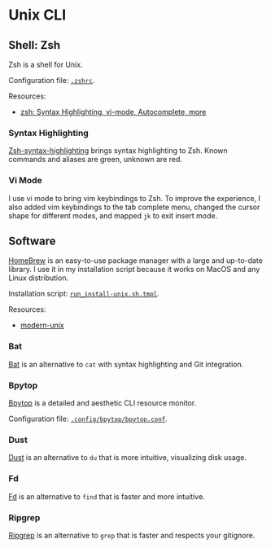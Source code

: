 # Unix CLI

## Shell: Zsh

Zsh is a shell for Unix.

Configuration file: [`.zshrc`](https://github.com/patrick-5546/dotfiles/blob/main/dot_zshrc.tmpl).

Resources:

- [zsh: Syntax Highlighting, vi-mode, Autocomplete, more](https://www.youtube.com/watch?v=eLEo4OQ-cuQ)

### Syntax Highlighting

[Zsh-syntax-highlighting](https://github.com/zsh-users/zsh-syntax-highlighting) brings syntax highlighting to Zsh.
Known commands and aliases are green, unknown are red.

### Vi Mode

I use vi mode to bring vim keybindings to Zsh. To improve the experience, I also added vim keybindings to the tab complete menu,
changed the cursor shape for different modes, and mapped `jk` to exit insert mode.

## Software

[HomeBrew](https://github.com/Homebrew/brew) is an easy-to-use package manager with a large and up-to-date library.
I use it in my installation script because it works on MacOS and any Linux distribution.

Installation script: [`run_install-unix.sh.tmpl`](https://github.com/patrick-5546/dotfiles/blob/main/run_install-unix.sh.tmpl).

Resources:

- [modern-unix](https://github.com/ibraheemdev/modern-unix)

### Bat

[Bat](https://github.com/sharkdp/bat) is an alternative to `cat` with syntax highlighting and Git integration.

### Bpytop

[Bpytop](https://github.com/aristocratos/bpytop) is a detailed and aesthetic CLI resource monitor.

Configuration file: [`.config/bpytop/bpytop.conf`](https://github.com/patrick-5546/dotfiles/blob/main/dot_config/bpytop/bpytop.conf).

### Dust

[Dust](https://github.com/bootandy/dust) is an alternative to `du` that is more intuitive, visualizing disk usage.

### Fd

[Fd](https://github.com/sharkdp/fd) is an alternative to `find` that is faster and more intuitive.

### Ripgrep

[Ripgrep](https://github.com/BurntSushi/ripgrep) is an alternative to `grep` that is faster and respects your gitignore.

